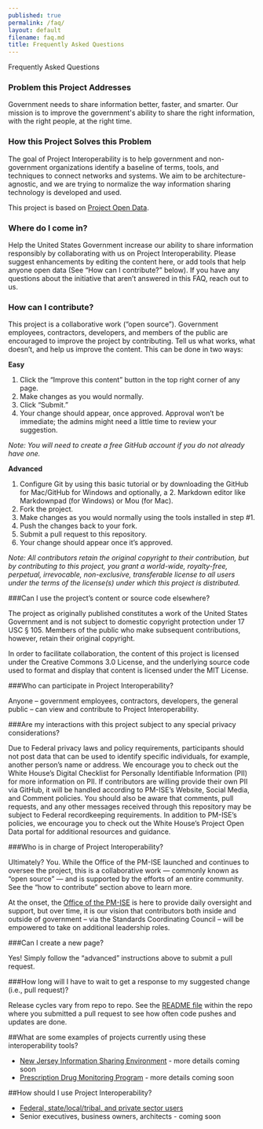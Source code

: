 ```yaml
---
published: true
permalink: /faq/
layout: default
filename: faq.md
title: Frequently Asked Questions
---
```


Frequently Asked Questions

### Problem this Project Addresses

Government needs to share information better, faster, and smarter. Our mission is to improve the government's ability to share the right information, with the right people, at the right time.

### How this Project Solves this Problem

The goal of Project Interoperability is to help government and non-government organizations identify a baseline of terms, tools, and techniques to connect networks and systems. We aim to be architecture-agnostic, and we are trying to normalize the way information sharing technology is developed and used. 

This project is based on [Project Open Data](http://project-open-data.github.io/). 

### Where do I come in?

Help the United States Government increase our ability to share information responsibly by collaborating with us on Project Interoperability. Please suggest enhancements by editing the content here, or add tools that help anyone open data (See “How can I contribute?” below). If you have any questions about the initiative that aren’t answered in this FAQ, reach out to us.

### How can I contribute?

This project is a collaborative work (“open source”). Government employees, contractors, developers, and members of the public are encouraged to improve the project by contributing. Tell us what works, what doesn’t, and help us improve the content. This can be done in two ways:

**Easy**
1. Click the “Improve this content” button in the top right corner of any page.
2. Make changes as you would normally.
3. Click “Submit.”
4. Your change should appear, once approved. Approval won’t be immediate; the admins might need a little time to review your suggestion. 

*Note: You will need to create a free GitHub account if you do not already have one.*

**Advanced**
1. Configure Git by using this basic tutorial or by downloading the GitHub for Mac/GitHub for Windows and optionally, a 2. Markdown editor like Markdownpad (for Windows) or Mou (for Mac).
3. Fork the project.
4. Make changes as you would normally using the tools installed in step #1.
5. Push the changes back to your fork.
6. Submit a pull request to this repository.
7. Your change should appear once it’s approved.

*Note: All contributors retain the original copyright to their contribution, but by contributing to this project, you grant a world-wide, royalty-free, perpetual, irrevocable, non-exclusive, transferable license to all users under the terms of the license(s) under which this project is distributed.*

###Can I use the project’s content or source code elsewhere?

The project as originally published constitutes a work of the United States Government and is not subject to domestic copyright protection under 17 USC § 105. Members of the public who make subsequent contributions, however, retain their original copyright.

In order to facilitate collaboration, the content of this project is licensed under the Creative Commons 3.0 License, and the underlying source code used to format and display that content is licensed under the MIT License.

###Who can participate in Project Interoperability?

Anyone – government employees, contractors, developers, the general public – can view and contribute to Project Interoperability.

###Are my interactions with this project subject to any special privacy considerations?

Due to Federal privacy laws and policy requirements, participants should not post data that can be used to identify specific individuals, for example, another person’s name or address.  We encourage you to check out the White House’s Digital Checklist for Personally Identifiable Information (PII) for more information on PII. If contributors are willing provide their own PII via GitHub, it will be handled according to PM-ISE’s Website, Social Media, and Comment policies.  You should also be aware that comments, pull requests, and any other messages received through this repository may be subject to Federal recordkeeping requirements. In addition to PM-ISE’s policies, we encourage you to check out the White House’s Project Open Data portal for additional resources and guidance. 

###Who is in charge of Project Interoperability?

Ultimately? You. While the Office of the PM-ISE launched and continues to oversee the project, this is a collaborative work — commonly known as “open source” — and is supported by the efforts of an entire community. See the “how to contribute” section above to learn more.

At the onset, the [Office of the PM-ISE](www.ise.gov) is here to provide daily oversight and support, but over time, it is our vision that contributors both inside and outside of government – via the Standards Coordinating Council – will be empowered to take on additional leadership roles.

###Can I create a new page?

Yes! Simply follow the “advanced” instructions above to submit a pull request.

###How long will I have to wait to get a response to my suggested change (i.e., pull request)?

Release cycles vary from repo to repo. See the [README file](/readme.md/) within the repo where you submitted a pull request to see how often code pushes and updates are done.

##What are some examples of projects currently using these interoperability tools?

* [New Jersey Information Sharing Environment](http://www.ise.gov/blog/ise-bloggers/new-jersey-model-statewide-ises) - more details coming soon
* [Prescription Drug Monitoring Program](http://www.ijis.org/_programs/pdmp.html) - more details coming soon

##How should I use Project Interoperability?

* [Federal, state/local/tribal, and private sector users](http://ise.gov/blog/ise-bloggers/user-stories-part-one-how-governments-and-private-sector-can-use-project-0)
* Senior executives, business owners, architects - coming soon
